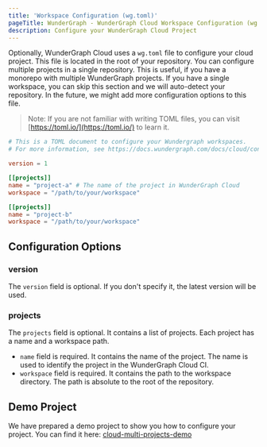 ```yaml
---
title: 'Workspace Configuration (wg.toml)'
pageTitle: WunderGraph - WunderGraph Cloud Workspace Configuration (wg.toml)
description: Configure your WunderGraph Cloud Project
---
```


Optionally, WunderGraph Cloud uses a `wg.toml` file to configure your cloud project. This file is located in the root of your repository.
You can configure multiple projects in a single repository. This is useful, if you have a monorepo with multiple WunderGraph projects. If you have a single workspace, you can skip this section and we will auto-detect your repository.
In the future, we might add more configuration options to this file.

> Note: If you are not familiar with writing TOML files, you can visit [https://toml.io/](https://toml.io/) to learn it.

```toml
# This is a TOML document to configure your Wundergraph workspaces.
# For more information, see https://docs.wundergraph.com/docs/cloud/configuration

version = 1

[[projects]]
name = "project-a" # The name of the project in WunderGraph Cloud
workspace = "/path/to/your/workspace"

[[projects]]
name = "project-b"
workspace = "/path/to/your/workspace"
```

## Configuration Options

### version

The `version` field is optional. If you don't specify it, the latest version will be used.

### projects

The `projects` field is optional. It contains a list of projects. Each project has a name and a workspace path.

- `name` field is required. It contains the name of the project. The name is used to identify the project in the WunderGraph Cloud CI.
- `workspace` field is required. It contains the path to the workspace directory. The path is absolute to the root of the repository.

## Demo Project

We have prepared a demo project to show you how to configure your project. You can find it here: [cloud-multi-projects-demo](https://github.com/wundergraph/cloud-multi-projects-demo)
